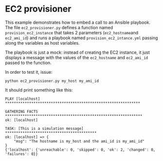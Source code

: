 # EC2 provisioner

This example demonstrates how to embed a call to an Ansible playbook. The file `ec2_provisioner.py` defines a function named `provision_ec2_instance` that takes 2 parameters (`ec2_hostname`and `ec2_ami_id`) and runs a playbook named `provision_ec2_intance.yml` passing along the variables as host variables.

The playbook is just a mock: instead of creating the EC2 instance, it just displays a message with the values of the `ec2_hostname` and `ec2_ami_id` passed to the function.

In order to test it, issue:

```
python ec2_provisioner.py my_host my_ami_id
```

It should print something like this:

```
PLAY [localhost] **************************************************************

GATHERING FACTS ***************************************************************
ok: [localhost]

TASK: [This is a simulation message] ******************************************
ok: [localhost] => {
    "msg": "The hostname is my_host and the ami_id is my_ami_id"
}
{'localhost': {'unreachable': 0, 'skipped': 0, 'ok': 2, 'changed': 0, 'failures': 0}}
```
